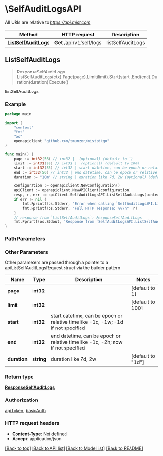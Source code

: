 # \SelfAuditLogsAPI

All URIs are relative to *https://api.mist.com*

Method | HTTP request | Description
------------- | ------------- | -------------
[**ListSelfAuditLogs**](SelfAuditLogsAPI.md#ListSelfAuditLogs) | **Get** /api/v1/self/logs | listSelfAuditLogs



## ListSelfAuditLogs

> ResponseSelfAuditLogs ListSelfAuditLogs(ctx).Page(page).Limit(limit).Start(start).End(end).Duration(duration).Execute()

listSelfAuditLogs



### Example

```go
package main

import (
	"context"
	"fmt"
	"os"
	openapiclient "github.com/tmunzer/mistsdkgo"
)

func main() {
	page := int32(56) // int32 |  (optional) (default to 1)
	limit := int32(56) // int32 |  (optional) (default to 100)
	start := int32(56) // int32 | start datetime, can be epoch or relative time like -1d, -1w; -1d if not specified (optional)
	end := int32(56) // int32 | end datetime, can be epoch or relative time like -1d, -2h; now if not specified (optional)
	duration := "10m" // string | duration like 7d, 2w (optional) (default to "1d")

	configuration := openapiclient.NewConfiguration()
	apiClient := openapiclient.NewAPIClient(configuration)
	resp, r, err := apiClient.SelfAuditLogsAPI.ListSelfAuditLogs(context.Background()).Page(page).Limit(limit).Start(start).End(end).Duration(duration).Execute()
	if err != nil {
		fmt.Fprintf(os.Stderr, "Error when calling `SelfAuditLogsAPI.ListSelfAuditLogs``: %v\n", err)
		fmt.Fprintf(os.Stderr, "Full HTTP response: %v\n", r)
	}
	// response from `ListSelfAuditLogs`: ResponseSelfAuditLogs
	fmt.Fprintf(os.Stdout, "Response from `SelfAuditLogsAPI.ListSelfAuditLogs`: %v\n", resp)
}
```

### Path Parameters



### Other Parameters

Other parameters are passed through a pointer to a apiListSelfAuditLogsRequest struct via the builder pattern


Name | Type | Description  | Notes
------------- | ------------- | ------------- | -------------
 **page** | **int32** |  | [default to 1]
 **limit** | **int32** |  | [default to 100]
 **start** | **int32** | start datetime, can be epoch or relative time like -1d, -1w; -1d if not specified | 
 **end** | **int32** | end datetime, can be epoch or relative time like -1d, -2h; now if not specified | 
 **duration** | **string** | duration like 7d, 2w | [default to &quot;1d&quot;]

### Return type

[**ResponseSelfAuditLogs**](ResponseSelfAuditLogs.md)

### Authorization

[apiToken](../README.md#apiToken), [basicAuth](../README.md#basicAuth)

### HTTP request headers

- **Content-Type**: Not defined
- **Accept**: application/json

[[Back to top]](#) [[Back to API list]](../README.md#documentation-for-api-endpoints)
[[Back to Model list]](../README.md#documentation-for-models)
[[Back to README]](../README.md)

